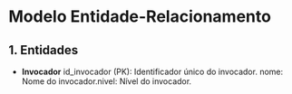 # Modelo Entidade-Relacionamento

## 1. Entidades

- **Invocador**
    <table>
    <tr>id_invocador (PK): Identificador único do invocador.</tr>
    <tr> nome: Nome do invocador.</td>
    <tr>nivel: Nível do invocador.</tr>
    </table>

